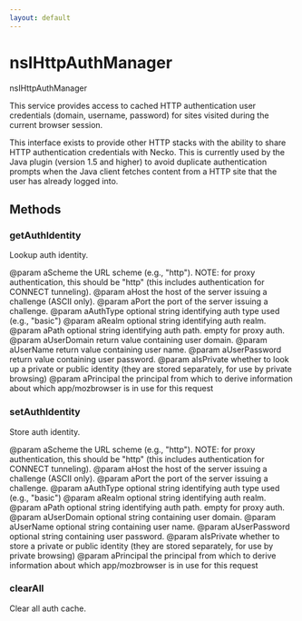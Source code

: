 ```yaml
---
layout: default
---
```


# nsIHttpAuthManager #

nsIHttpAuthManager

This service provides access to cached HTTP authentication
user credentials (domain, username, password) for sites
visited during the current browser session.

This interface exists to provide other HTTP stacks with the
ability to share HTTP authentication credentials with Necko.
This is currently used by the Java plugin (version 1.5 and
higher) to avoid duplicate authentication prompts when the
Java client fetches content from a HTTP site that the user
has already logged into.


## Methods ##

### getAuthIdentity ###

Lookup auth identity.

@param aScheme
       the URL scheme (e.g., "http").  NOTE: for proxy authentication,
       this should be "http" (this includes authentication for CONNECT
       tunneling).
@param aHost
       the host of the server issuing a challenge (ASCII only).
@param aPort
       the port of the server issuing a challenge.
@param aAuthType
       optional string identifying auth type used (e.g., "basic")
@param aRealm
       optional string identifying auth realm.
@param aPath
       optional string identifying auth path. empty for proxy auth.
@param aUserDomain
       return value containing user domain.
@param aUserName
       return value containing user name.
@param aUserPassword
       return value containing user password.
@param aIsPrivate
       whether to look up a private or public identity (they are
       stored separately, for use by private browsing)
@param aPrincipal
       the principal from which to derive information about which
       app/mozbrowser is in use for this request


### setAuthIdentity ###

Store auth identity.

@param aScheme
       the URL scheme (e.g., "http").  NOTE: for proxy authentication,
       this should be "http" (this includes authentication for CONNECT
       tunneling).
@param aHost
       the host of the server issuing a challenge (ASCII only).
@param aPort
       the port of the server issuing a challenge.
@param aAuthType
       optional string identifying auth type used (e.g., "basic")
@param aRealm
       optional string identifying auth realm.
@param aPath
       optional string identifying auth path. empty for proxy auth.
@param aUserDomain
       optional string containing user domain.
@param aUserName
       optional string containing user name.
@param aUserPassword
       optional string containing user password.
@param aIsPrivate
       whether to store a private or public identity (they are
       stored separately, for use by private browsing)
@param aPrincipal
       the principal from which to derive information about which
       app/mozbrowser is in use for this request


### clearAll ###

Clear all auth cache.

